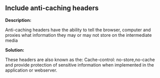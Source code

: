 
Include anti-caching headers
-------

**Description:**

Anti-caching headers have the ability to tell the browser, 
computer and proxies what information they may or may not store on the intermediate media


**Solution:**

These headers are also known as the: Cache-control: no-store,no-cache and provide 
protection of sensitive information when implemented in the application or webserver.

	